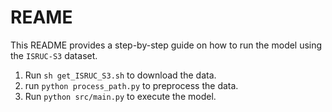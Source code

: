 # REAME

This README provides a step-by-step guide on how to run the model using the `ISRUC-S3` dataset.

1. Run `sh get_ISRUC_S3.sh` to download the data.
2. run `python process_path.py` to preprocess the data.
3. Run `python src/main.py` to execute the model.